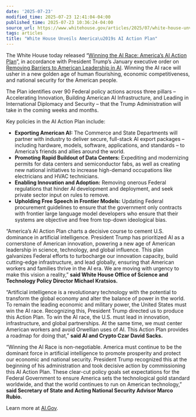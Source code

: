 ```yaml
---
date: '2025-07-23'
modified_time: 2025-07-23 12:41:04-04:00
published_time: 2025-07-23 10:36:24-04:00
source_url: https://www.whitehouse.gov/articles/2025/07/white-house-unveils-americas-ai-action-plan/
tags: articles
title: "White House Unveils America\u2019s AI Action Plan"
---
```

 
The White House today released “[Winning the AI Race: America’s AI
Action
Plan](https://www.whitehouse.gov/wp-content/uploads/2025/07/Americas-AI-Action-Plan.pdf)”,
in accordance with President Trump’s January executive order on
[Removing Barriers to American Leadership in
AI](https://www.whitehouse.gov/presidential-actions/2025/01/removing-barriers-to-american-leadership-in-artificial-intelligence/).
Winning the AI race will usher in a new golden age of human flourishing,
economic competitiveness, and national security for the American people.

The Plan identifies over 90 Federal policy actions across three pillars
– Accelerating Innovation, Building American AI Infrastructure, and
Leading in International Diplomacy and Security – that the Trump
Administration will take in the coming weeks and months.

Key policies in the AI Action Plan include:

-   **Exporting American AI:** The Commerce and State Departments will
    partner with industry to deliver secure, full-stack AI export
    packages – including hardware, models, software, applications, and
    standards – to America’s friends and allies around the world.
-   **Promoting Rapid Buildout of Data Centers:** Expediting and
    modernizing permits for data centers and semiconductor fabs, as well
    as creating new national initiatives to increase high-demand
    occupations like electricians and HVAC technicians.
-   **Enabling Innovation and Adoption:** Removing onerous Federal
    regulations that hinder AI development and deployment, and seek
    private sector input on rules to remove.
-   **Upholding Free Speech in Frontier Models:** Updating Federal
    procurement guidelines to ensure that the government only contracts
    with frontier large language model developers who ensure that their
    systems are objective and free from top-down ideological bias.

“America’s AI Action Plan charts a decisive course to cement U.S.
dominance in artificial intelligence. President Trump has prioritized AI
as a cornerstone of American innovation, powering a new age of American
leadership in science, technology, and global influence. This plan
galvanizes Federal efforts to turbocharge our innovation capacity, build
cutting-edge infrastructure, and lead globally, ensuring that American
workers and families thrive in the AI era. We are moving with urgency to
make this vision a reality,” **said White House Office of Science and
Technology Policy Director Michael Kratsios.**

“Artificial intelligence is a revolutionary technology with the
potential to transform the global economy and alter the balance of power
in the world. To remain the leading economic and military power, the
United States must win the AI race. Recognizing this, President Trump
directed us to produce this Action Plan. To win the AI race, the U.S.
must lead in innovation, infrastructure, and global partnerships. At the
same time, we must center American workers and avoid Orwellian uses of
AI. This Action Plan provides a roadmap for doing that,” **said AI and
Crypto Czar David Sacks.**

“Winning the AI Race is non-negotiable. America must continue to be the
dominant force in artificial intelligence to promote prosperity and
protect our economic and national security. President Trump recognized
this at the beginning of his administration and took decisive action by
commissioning this AI Action Plan. These clear-cut policy goals set
expectations for the Federal Government to ensure America sets the
technological gold standard worldwide, and that the world continues to
run on American technology,” **said Secretary of State and Acting
National Security Advisor Marco Rubio.**

Learn more at [AI.Gov](https://ai.gov).

